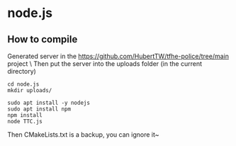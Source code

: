 # node.js
## How to compile
Generated server in the https://github.com/HubertTW/tfhe-police/tree/main project
\\
Then put the server into the uploads folder (in the current directory)
```
cd node.js
mkdir uploads/
```
```
sudo apt install -y nodejs
sudo apt install npm
npm install
node TTC.js
```
Then CMakeLists.txt is a backup, you can ignore it~

